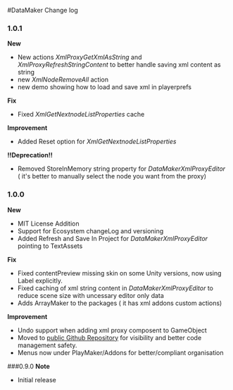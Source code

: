 #DataMaker Change log

### 1.0.1
**New**  
- New actions _XmlProxyGetXmlAsString_ and _XmlProxyRefreshStringContent_ to better handle saving xml content as string  
- new _XmlNodeRemoveAll_ action
- new demo showing how to load and save xml in playerprefs

**Fix**  
- Fixed _XmlGetNextnodeListProperties_ cache  



**Improvement**  
- Added Reset option for _XmlGetNextnodeListProperties_  

**!!Deprecation!!**
- Removed StoreInMemory string property for _DataMakerXmlProxyEditor_  ( it's better to manually select the node you want from the proxy)

### 1.0.0
**New**  
- MIT License Addition  
- Support for Ecosystem changeLog and versioning   
- Added Refresh and Save In Project for _DataMakerXmlProxyEditor_ pointing to TextAssets  

**Fix**
- Fixed contentPreview missing skin on some Unity  versions, now using Label explicitly.  
- Fixed caching of xml string content in _DataMakerXmlProxyEditor_ to reduce scene size with uncessary editor only data  
- Adds ArrayMaker to the packages ( it has xml addons custom actions)


**Improvement**   
- Undo support when adding xml proxy composent to GameObject  
- Moved to [public Github Repository](https://github.com/jeanfabre/PlayMaker--DataMaker) for visibility and better code management safety.  
- Menus now under PlayMaker/Addons for better/compliant organisation  


###0.9.0
**Note**   
- Initial release
